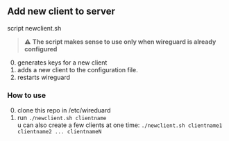 

## Add new client to server
script newclient.sh

> :warning: **The script makes sense to use only when wireguard is already configured**


0. generates keys for a new client
1. adds a new client to the configuration file.
2. restarts wireguard
### How to use
0. clone this repo in /etc/wireduard
1. run `./newclient.sh clientname`\
u can also create a few clients at one time: `./newclient.sh clientname1 clientname2 ... clientnameN`
